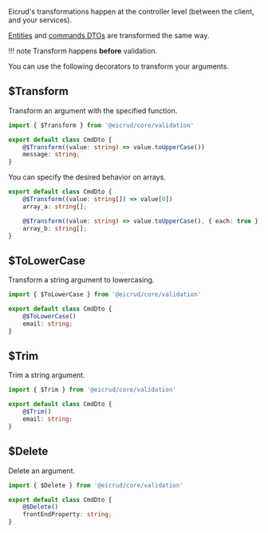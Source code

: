 Eicrud's transformations happen at the controller level (between the client, and your services).

[Entities](../services/entity.md) and [commands DTOs](../services/commands.md) are transformed the same way.

!!! note 
    Transform happens **before** validation.

You can use the following decorators to transform your arguments.


## **$Transform**

Transform an argument with the specified function.

```typescript 
import { $Transform } from '@eicrud/core/validation'

export default class CmdDto {
    @$Transform((value: string) => value.toUpperCase())
    message: string;
}
```

You can specify the desired behavior on arrays.

```typescript 
export default class CmdDto {
    @$Transform((value: string[]) => value[0])
    array_a: string[];

    @$Transform((value: string) => value.toUpperCase(), { each: true })
    array_b: string[];
}
```

## **$ToLowerCase**

Transform a string argument to lowercasing.

```typescript 
import { $ToLowerCase } from '@eicrud/core/validation'

export default class CmdDto {
    @$ToLowerCase()
    email: string;
}
```

## **$Trim**

Trim a string argument.

```typescript 
import { $Trim } from '@eicrud/core/validation'

export default class CmdDto {
    @$Trim()
    email: string;
}
```

## **$Delete**
Delete an argument.

```typescript 
import { $Delete } from '@eicrud/core/validation'

export default class CmdDto {
    @$Delete()
    frontEndProperty: string;
}
```

